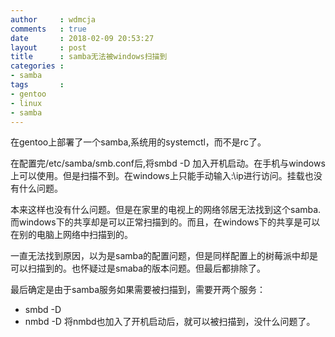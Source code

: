 ```yaml
---
author     : wdmcja
comments   : true
date       : 2018-02-09 20:53:27
layout     : post
title      : samba无法被windows扫描到
categories :
- samba
tags       :
- gentoo
- linux
- samba
---
```


   在gentoo上部署了一个samba,系统用的systemctl，而不是rc了。

   在配置完/etc/samba/smb.conf后,将smbd -D 加入开机启动。在手机与windows上可以使用。但是扫描不到。在windows上只能手动输入:\\ip进行访问。挂载也没有什么问题。

   本来这样也没有什么问题。但是在家里的电视上的网络邻居无法找到这个samba.而windows下的共享却是可以正常扫描到的。而且，在windows下的共享是可以在别的电脑上网络中扫描到的。

   一直无法找到原因，以为是samba的配置问题，但是同样配置上的树莓派中却是可以扫描到的。也怀疑过是smaba的版本问题。但最后都排除了。

   最后确定是由于samba服务如果需要被扫描到，需要开两个服务：
   - smbd -D
   - nmbd -D 
   将nmbd也加入了开机启动后，就可以被扫描到，没什么问题了。


